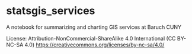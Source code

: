 # statsgis_services
A notebook for summarizing and charting GIS services at Baruch CUNY

License: Attribution-NonCommercial-ShareAlike 4.0 International (CC BY-NC-SA 4.0)
https://creativecommons.org/licenses/by-nc-sa/4.0/
